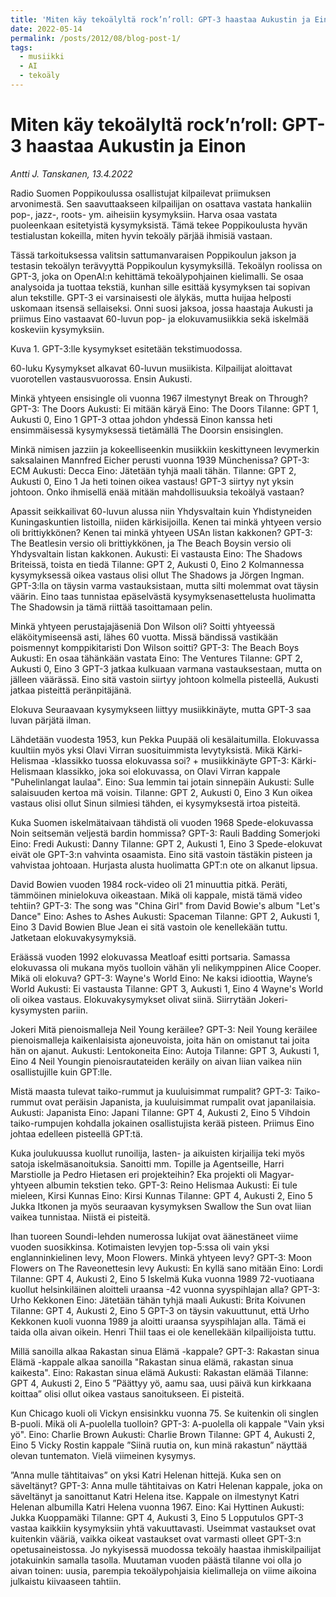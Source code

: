 ```yaml
---
title: 'Miten käy tekoälyltä rock’n’roll: GPT-3 haastaa Aukustin ja Einon'
date: 2022-05-14
permalink: /posts/2012/08/blog-post-1/
tags:
  - musiikki
  - AI
  - tekoäly
---
```


Miten käy tekoälyltä rock’n’roll: GPT-3 haastaa Aukustin ja Einon
======

_Antti J. Tanskanen, 13.4.2022_


Radio Suomen Poppikoulussa osallistujat kilpailevat priimuksen arvonimestä. Sen saavuttaakseen kilpailijan on osattava vastata hankaliin pop-, jazz-, roots- ym. aiheisiin kysymyksiin. Harva osaa vastata puoleenkaan esitetyistä kysymyksistä. Tämä tekee Poppikoulusta hyvän testialustan kokeilla, miten hyvin tekoäly pärjää ihmisiä vastaan. 

Tässä tarkoituksessa valitsin sattumanvaraisen Poppikoulun jakson ja testasin tekoälyn terävyyttä Poppikoulun kysymyksillä. Tekoälyn roolissa on GPT-3, joka on OpenAI:n kehittämä tekoälypohjainen kielimalli. Se osaa analysoida ja tuottaa tekstiä, kunhan sille esittää kysymyksen tai sopivan alun tekstille. GPT-3 ei varsinaisesti ole älykäs, mutta huijaa helposti uskomaan itsensä sellaiseksi. Onni suosi jaksoa, jossa haastaja Aukusti ja priimus Eino vastaavat 60-luvun pop- ja elokuvamusiikkia sekä iskelmää koskeviin kysymyksiin.

Kuva 1. GPT-3:lle kysymykset esitetään tekstimuodossa.

60-luku
Kysymykset alkavat 60-luvun musiikista. Kilpailijat aloittavat vuorotellen vastausvuorossa. Ensin Aukusti.

Minkä yhtyeen ensisingle oli vuonna 1967 ilmestynyt Break on Through?
GPT-3: The Doors
Aukusti: Ei mitään käryä
Eino: The Doors
Tilanne: GPT 1, Aukusti 0, Eino 1
GPT-3 ottaa johdon yhdessä Einon kanssa heti ensimmäisessä kysymyksessä tietämällä The Doorsin ensisinglen.

Minkä nimisen jazziin ja kokeelliseenkin musiikkiin keskittyneen levymerkin saksalainen Mannfred Eicher perusti vuonna 1939 Münchenissa?
GPT-3: ECM
Aukusti: Decca
Eino: Jätetään tyhjä maali tähän.
Tilanne: GPT 2, Aukusti 0, Eino 1
Ja heti toinen oikea vastaus! GPT-3 siirtyy nyt yksin johtoon. Onko ihmisellä enää mitään mahdollisuuksia tekoälyä vastaan?

Apassit seikkailivat 60-luvun alussa niin Yhdysvaltain kuin Yhdistyneiden Kuningaskuntien listoilla, niiden kärkisijoilla. Kenen tai minkä yhtyeen versio oli brittiykkönen? Kenen tai minkä yhtyeen USAn listan kakkonen?
GPT-3: The Beatlesin versio oli brittiykkönen, ja The Beach Boysin versio oli Yhdysvaltain listan kakkonen.
Aukusti: Ei vastausta
Eino: The Shadows Briteissä, toista en tiedä
Tilanne: GPT 2, Aukusti 0, Eino 2
Kolmannessa kysymyksessä oikea vastaus olisi ollut The Shadows ja Jörgen Ingman. GPT-3:lla on täysin varma vastauksistaan, mutta silti molemmat ovat täysin väärin. Eino taas tunnistaa epäselvästä kysymyksenasettelusta huolimatta The Shadowsin ja tämä riittää tasoittamaan pelin.

Minkä yhtyeen perustajajäseniä Don Wilson oli? Soitti yhtyeessä eläköitymiseensä asti, lähes 60 vuotta. Missä bändissä vastikään poismennyt komppikitaristi Don Wilson soitti?
GPT-3: The Beach Boys
Aukusti: En osaa tähänkään vastata
Eino: The Ventures
Tilanne: GPT 2, Aukusti 0, Eino 3
GPT-3 jatkaa kulkuaan varmana vastauksestaan, mutta on jälleen väärässä. Eino sitä vastoin siirtyy johtoon kolmella pisteellä, Aukusti jatkaa pisteittä peränpitäjänä.

Elokuva
Seuraavaan kysymykseen liittyy musiikkinäyte, mutta GPT-3 saa luvan pärjätä ilman.

Lähdetään vuodesta 1953, kun Pekka Puupää oli kesälaitumilla. Elokuvassa kuultiin myös yksi Olavi Virran suosituimmista levytyksistä. Mikä Kärki-Helismaa -klassikko tuossa elokuvassa soi? + musiikkinäyte
GPT-3: Kärki-Helismaan klassikko, joka soi elokuvassa, on Olavi Virran kappale "Puhelinlangat laulaa".
Eino: Sua lemmin tai jotain sinnepäin
Aukusti: Sulle salaisuuden kertoa mä voisin.
Tilanne: GPT 2, Aukusti 0, Eino 3
Kun oikea vastaus olisi ollut Sinun silmiesi tähden, ei kysymyksestä irtoa pisteitä.

Kuka Suomen iskelmätaivaan tähdistä oli vuoden 1968 Spede-elokuvassa Noin seitsemän veljestä bardin hommissa?
GPT-3: Rauli Badding Somerjoki
Eino: Fredi
Aukusti: Danny
Tilanne: GPT 2, Aukusti 1, Eino 3
Spede-elokuvat eivät ole GPT-3:n vahvinta osaamista. Eino sitä vastoin tästäkin pisteen ja vahvistaa johtoaan. Hurjasta alusta huolimatta GPT:n ote on alkanut lipsua.

David Bowien vuoden 1984 rock-video oli 21 minuuttia pitkä. Peräti, tämmöinen minielokuva oikeastaan. Mikä oli kappale, mistä tämä video tehtiin?
GPT-3: The song was "China Girl" from David Bowie's album "Let's Dance"
Eino: Ashes to Ashes
Aukusti: Spaceman
Tilanne: GPT 2, Aukusti 1, Eino 3
David Bowien Blue Jean ei sitä vastoin ole kenellekään tuttu. Jatketaan elokuvakysymyksiä.

Eräässä vuoden 1992 elokuvassa Meatloaf esitti portsaria. Samassa elokuvassa oli mukana myös tuolloin vähän yli nelikymppinen Alice Cooper. Mikä oli elokuva?
GPT-3: Wayne's World
Eino: Ne kaksi idioottia, Wayne’s World
Aukusti: Ei vastausta
Tilanne: GPT 3, Aukusti 1, Eino 4
Wayne's World oli oikea vastaus. Elokuvakysymykset olivat siinä. Siirrytään Jokeri-kysymysten pariin.

Jokeri
Mitä pienoismalleja Neil Young keräilee?
GPT-3: Neil Young keräilee pienoismalleja kaikenlaisista ajoneuvoista, joita hän on omistanut tai joita hän on ajanut.
Aukusti: Lentokoneita
Eino: Autoja
Tilanne: GPT 3, Aukusti 1, Eino 4
Neil Youngin pienoisrautateiden keräily on aivan liian vaikea niin osallistujille kuin GPT:lle.

Mistä maasta tulevat taiko-rummut ja kuuluisimmat rumpalit?
GPT-3: Taiko-rummut ovat peräisin Japanista, ja kuuluisimmat rumpalit ovat japanilaisia.
Aukusti: Japanista
Eino: Japani
Tilanne: GPT 4, Aukusti 2, Eino 5
Vihdoin taiko-rumpujen kohdalla jokainen osallistujista kerää pisteen. Priimus Eino johtaa edelleen pisteellä GPT:tä.

Kuka joulukuussa kuollut runoilija, lasten- ja aikuisten kirjailija teki myös satoja iskelmäsanoituksia. Sanoitti mm. Topille ja Agentseille, Harri Marstiolle ja Pedro Hietasen eri projekteihin? Eka projekti oli Magyar-yhtyeen albumin tekstien teko.
GPT-3: Reino Helismaa
Aukusti: Ei tule mieleen, Kirsi Kunnas
Eino: Kirsi Kunnas
Tilanne: GPT 4, Aukusti 2, Eino 5
Jukka Itkonen ja myös seuraavan kysymyksen Swallow the Sun ovat liian vaikea tunnistaa. Niistä ei pisteitä.

Ihan tuoreen Soundi-lehden numerossa lukijat ovat äänestäneet viime vuoden suosikkinsa. Kotimaisten levyjen top-5:ssa oli vain yksi englanninkielinen levy, Moon Flowers. Minkä yhtyeen levy?
GPT-3: Moon Flowers on The Raveonettesin levy
Aukusti: En kyllä sano mitään
Eino: Lordi
Tilanne: GPT 4, Aukusti 2, Eino 5
Iskelmä
Kuka vuonna 1989 72-vuotiaana kuollut helsinkiläinen aloitteli uraansa -42 vuonna syyspihlajan alla?
GPT-3: Urho Kekkonen
Eino: Jätetään tähän tyhjä maali
Aukusti: Brita Koivunen
Tilanne: GPT 4, Aukusti 2, Eino 5
GPT-3 on täysin vakuuttunut, että Urho Kekkonen kuoli vuonna 1989 ja aloitti uraansa syyspihlajan alla. Tämä ei taida olla aivan oikein. Henri Thiil taas ei ole kenellekään kilpailijoista tuttu.

Millä sanoilla alkaa Rakastan sinua Elämä -kappale?
GPT-3: Rakastan sinua Elämä -kappale alkaa sanoilla "Rakastan sinua elämä, rakastan sinua kaikesta".
Eino: Rakastan sinua elämä
Aukusti: Rakastan elämää
Tilanne: GPT 4, Aukusti 2, Eino 5
”Päättyy yö, aamu saa, uusi päivä kun kirkkaana koittaa” olisi ollut oikea vastaus sanoitukseen. Ei pisteitä.

Kun Chicago kuoli oli Vickyn ensisinkku vuonna 75. Se kuitenkin oli singlen B-puoli. Mikä oli A-puolella tuolloin?
GPT-3: A-puolella oli kappale "Vain yksi yö".
Eino: Charlie Brown
Aukusti: Charlie Brown
Tilanne: GPT 4, Aukusti 2, Eino 5
Vicky Rostin kappale ”Siinä ruutia on, kun minä rakastun” näyttää olevan tuntematon. Vielä viimeinen kysymys.

”Anna mulle tähtitaivas” on yksi Katri Helenan hittejä. Kuka sen on säveltänyt?
GPT-3: Anna mulle tähtitaivas on Katri Helenan kappale, joka on säveltänyt ja sanoittanut Katri Helena itse. Kappale on ilmestynyt Katri Helenan albumilla Katri Helena vuonna 1967.
Eino: Kai Hyttinen
Aukusti: Jukka Kuoppamäki
Tilanne: GPT 4, Aukusti 3, Eino 5
Lopputulos
GPT-3 vastaa kaikkiin kysymyksiin yhtä vakuuttavasti. Useimmat vastaukset ovat kuitenkin vääriä, vaikka oikeat vastaukset ovat varmasti olleet GPT-3:n opetusaineistossa. Jo nykyisessä muodossa tekoäly haastaa ihmiskilpailijat jotakuinkin samalla tasolla. Muutaman vuoden päästä tilanne voi olla jo aivan toinen: uusia, parempia tekoälypohjaisia kielimalleja on viime aikoina julkaistu kiivaaseen tahtiin.

